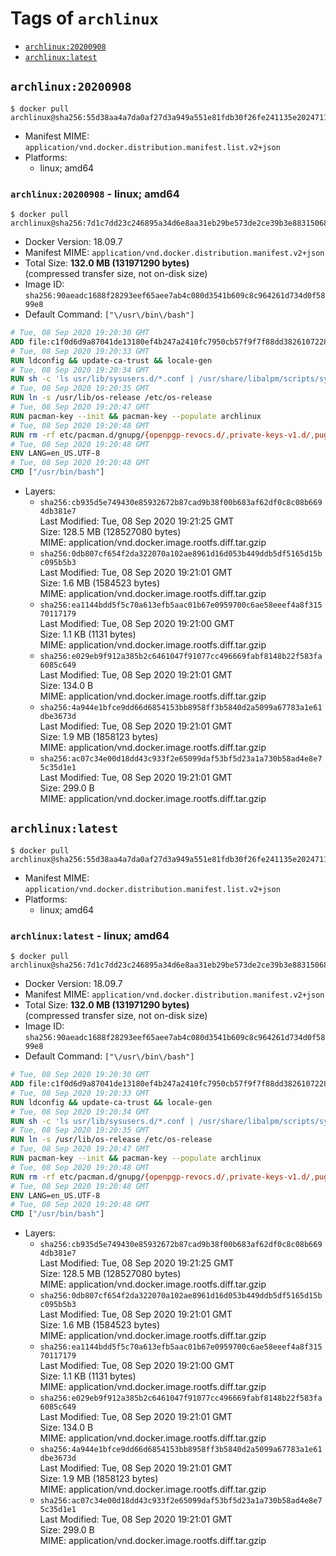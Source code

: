 <!-- THIS FILE IS GENERATED VIA './update-remote.sh' -->

# Tags of `archlinux`

-	[`archlinux:20200908`](#archlinux20200908)
-	[`archlinux:latest`](#archlinuxlatest)

## `archlinux:20200908`

```console
$ docker pull archlinux@sha256:55d38aa4a7da0af27d3a949a551e81fdb30f26fe241135e2024711fd2a5676d4
```

-	Manifest MIME: `application/vnd.docker.distribution.manifest.list.v2+json`
-	Platforms:
	-	linux; amd64

### `archlinux:20200908` - linux; amd64

```console
$ docker pull archlinux@sha256:7d1c7dd23c246895a34d6e8aa31eb29be573de2ce39b3e88315068e6d6cb5337
```

-	Docker Version: 18.09.7
-	Manifest MIME: `application/vnd.docker.distribution.manifest.v2+json`
-	Total Size: **132.0 MB (131971290 bytes)**  
	(compressed transfer size, not on-disk size)
-	Image ID: `sha256:90aeadc1688f28293eef65aee7ab4c080d3541b609c8c964261d734d0f5899e8`
-	Default Command: `["\/usr\/bin\/bash"]`

```dockerfile
# Tue, 08 Sep 2020 19:20:30 GMT
ADD file:c1f0d6d9a87041de13180ef4b247a2410fc7950cb57f9f7f88dd382610722817 in / 
# Tue, 08 Sep 2020 19:20:33 GMT
RUN ldconfig && update-ca-trust && locale-gen
# Tue, 08 Sep 2020 19:20:34 GMT
RUN sh -c 'ls usr/lib/sysusers.d/*.conf | /usr/share/libalpm/scripts/systemd-hook sysusers '
# Tue, 08 Sep 2020 19:20:35 GMT
RUN ln -s /usr/lib/os-release /etc/os-release
# Tue, 08 Sep 2020 19:20:47 GMT
RUN pacman-key --init && pacman-key --populate archlinux
# Tue, 08 Sep 2020 19:20:48 GMT
RUN rm -rf etc/pacman.d/gnupg/{openpgp-revocs.d/,private-keys-v1.d/,pugring.gpg~,gnupg.S.}*
# Tue, 08 Sep 2020 19:20:48 GMT
ENV LANG=en_US.UTF-8
# Tue, 08 Sep 2020 19:20:48 GMT
CMD ["/usr/bin/bash"]
```

-	Layers:
	-	`sha256:cb935d5e749430e85932672b87cad9b38f00b683af62df0c8c08b6694db381e7`  
		Last Modified: Tue, 08 Sep 2020 19:21:25 GMT  
		Size: 128.5 MB (128527080 bytes)  
		MIME: application/vnd.docker.image.rootfs.diff.tar.gzip
	-	`sha256:0db807cf654f2da322070a102ae8961d16d053b449ddb5df5165d15bc095b5b3`  
		Last Modified: Tue, 08 Sep 2020 19:21:01 GMT  
		Size: 1.6 MB (1584523 bytes)  
		MIME: application/vnd.docker.image.rootfs.diff.tar.gzip
	-	`sha256:ea1144bdd5f5c70a613efb5aac01b67e0959700c6ae58eeef4a8f31570117179`  
		Last Modified: Tue, 08 Sep 2020 19:21:00 GMT  
		Size: 1.1 KB (1131 bytes)  
		MIME: application/vnd.docker.image.rootfs.diff.tar.gzip
	-	`sha256:e029eb9f912a385b2c6461047f91077cc496669fabf8148b22f583fa6085c649`  
		Last Modified: Tue, 08 Sep 2020 19:21:01 GMT  
		Size: 134.0 B  
		MIME: application/vnd.docker.image.rootfs.diff.tar.gzip
	-	`sha256:4a944e1bfce9dd66d6854153bb8958ff3b5840d2a5099a67783a1e61dbe3673d`  
		Last Modified: Tue, 08 Sep 2020 19:21:01 GMT  
		Size: 1.9 MB (1858123 bytes)  
		MIME: application/vnd.docker.image.rootfs.diff.tar.gzip
	-	`sha256:ac07c34e00d18dd43c933f2e65099daf53bf5d23a1a730b58ad4e8e75c35d1e1`  
		Last Modified: Tue, 08 Sep 2020 19:21:01 GMT  
		Size: 299.0 B  
		MIME: application/vnd.docker.image.rootfs.diff.tar.gzip

## `archlinux:latest`

```console
$ docker pull archlinux@sha256:55d38aa4a7da0af27d3a949a551e81fdb30f26fe241135e2024711fd2a5676d4
```

-	Manifest MIME: `application/vnd.docker.distribution.manifest.list.v2+json`
-	Platforms:
	-	linux; amd64

### `archlinux:latest` - linux; amd64

```console
$ docker pull archlinux@sha256:7d1c7dd23c246895a34d6e8aa31eb29be573de2ce39b3e88315068e6d6cb5337
```

-	Docker Version: 18.09.7
-	Manifest MIME: `application/vnd.docker.distribution.manifest.v2+json`
-	Total Size: **132.0 MB (131971290 bytes)**  
	(compressed transfer size, not on-disk size)
-	Image ID: `sha256:90aeadc1688f28293eef65aee7ab4c080d3541b609c8c964261d734d0f5899e8`
-	Default Command: `["\/usr\/bin\/bash"]`

```dockerfile
# Tue, 08 Sep 2020 19:20:30 GMT
ADD file:c1f0d6d9a87041de13180ef4b247a2410fc7950cb57f9f7f88dd382610722817 in / 
# Tue, 08 Sep 2020 19:20:33 GMT
RUN ldconfig && update-ca-trust && locale-gen
# Tue, 08 Sep 2020 19:20:34 GMT
RUN sh -c 'ls usr/lib/sysusers.d/*.conf | /usr/share/libalpm/scripts/systemd-hook sysusers '
# Tue, 08 Sep 2020 19:20:35 GMT
RUN ln -s /usr/lib/os-release /etc/os-release
# Tue, 08 Sep 2020 19:20:47 GMT
RUN pacman-key --init && pacman-key --populate archlinux
# Tue, 08 Sep 2020 19:20:48 GMT
RUN rm -rf etc/pacman.d/gnupg/{openpgp-revocs.d/,private-keys-v1.d/,pugring.gpg~,gnupg.S.}*
# Tue, 08 Sep 2020 19:20:48 GMT
ENV LANG=en_US.UTF-8
# Tue, 08 Sep 2020 19:20:48 GMT
CMD ["/usr/bin/bash"]
```

-	Layers:
	-	`sha256:cb935d5e749430e85932672b87cad9b38f00b683af62df0c8c08b6694db381e7`  
		Last Modified: Tue, 08 Sep 2020 19:21:25 GMT  
		Size: 128.5 MB (128527080 bytes)  
		MIME: application/vnd.docker.image.rootfs.diff.tar.gzip
	-	`sha256:0db807cf654f2da322070a102ae8961d16d053b449ddb5df5165d15bc095b5b3`  
		Last Modified: Tue, 08 Sep 2020 19:21:01 GMT  
		Size: 1.6 MB (1584523 bytes)  
		MIME: application/vnd.docker.image.rootfs.diff.tar.gzip
	-	`sha256:ea1144bdd5f5c70a613efb5aac01b67e0959700c6ae58eeef4a8f31570117179`  
		Last Modified: Tue, 08 Sep 2020 19:21:00 GMT  
		Size: 1.1 KB (1131 bytes)  
		MIME: application/vnd.docker.image.rootfs.diff.tar.gzip
	-	`sha256:e029eb9f912a385b2c6461047f91077cc496669fabf8148b22f583fa6085c649`  
		Last Modified: Tue, 08 Sep 2020 19:21:01 GMT  
		Size: 134.0 B  
		MIME: application/vnd.docker.image.rootfs.diff.tar.gzip
	-	`sha256:4a944e1bfce9dd66d6854153bb8958ff3b5840d2a5099a67783a1e61dbe3673d`  
		Last Modified: Tue, 08 Sep 2020 19:21:01 GMT  
		Size: 1.9 MB (1858123 bytes)  
		MIME: application/vnd.docker.image.rootfs.diff.tar.gzip
	-	`sha256:ac07c34e00d18dd43c933f2e65099daf53bf5d23a1a730b58ad4e8e75c35d1e1`  
		Last Modified: Tue, 08 Sep 2020 19:21:01 GMT  
		Size: 299.0 B  
		MIME: application/vnd.docker.image.rootfs.diff.tar.gzip
